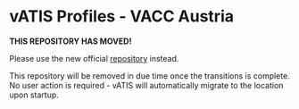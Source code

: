 vATIS Profiles - VACC Austria
=============================

**THIS REPOSITORY HAS MOVED!**

Please use the new official [repository](https://github.com/VACC-Austria/vATIS) instead.

This repository will be removed in due time once the transitions is complete.
No user action is required - vATIS will automatically migrate to the location upon startup.
